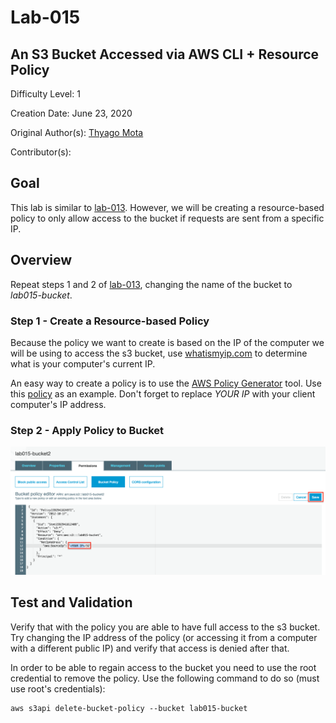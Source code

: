 # Lab-015

## An S3 Bucket Accessed via AWS CLI + Resource Policy

Difficulty Level: 1

Creation Date: June 23, 2020

Original Author(s): [Thyago Mota](https://github.com/thyagomota)

Contributor(s):

## Goal
This lab is similar to [lab-013](../lab-013). However, we will be creating a resource-based policy to only allow access to the bucket if requests are sent from a specific IP.

## Overview

Repeat steps 1 and 2 of [lab-013](../lab-013), changing the name of the bucket to *lab015-bucket*.

### Step 1 - Create a Resource-based Policy

Because the policy we want to create is based on the IP of the computer we will be using to access the s3 bucket, use [whatismyip.com](https://www.whatismyip.com/) to determine what is your computer's current IP.

An easy way to create a policy is to use the [AWS Policy Generator](https://awspolicygen.s3.amazonaws.com/policygen.html) tool.  Use this [policy](files/policy.json) as an example. Don't forget to replace *YOUR IP* with your client computer's IP address.

### Step 2 - Apply Policy to Bucket

![lab-015-scrn-01](images/lab-015-scrn-01.png)

## Test and Validation

Verify that with the policy you are able to have full access to the s3 bucket. Try changing the IP address of the policy (or accessing it from a computer with a different public IP) and verify that access is denied after that.

In order to be able to regain access to the bucket you need to use the root credential to remove the policy.  Use the following command to do so (must use root's credentials):

```
aws s3api delete-bucket-policy --bucket lab015-bucket
```
